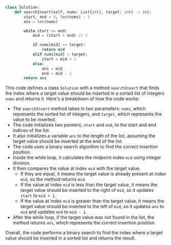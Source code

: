 ```python
class Solution:
    def searchInsert(self, nums: List[int], target: int) -> int:
        start, end = 0, len(nums) - 1
        ans = len(nums)

        while start <= end:
            mid = (start + end) // 2

            if nums[mid] == target:
                return mid
            elif nums[mid] < target:
                start = mid + 1
            else:
                ans = mid
                end = mid - 1
        return ans
```

This code defines a class `Solution` with a method `searchInsert` that finds the index where a target value should be inserted in a sorted list of integers `nums` and returns it. Here's a breakdown of how the code works:

- The `searchInsert` method takes in two parameters: `nums`, which represents the sorted list of integers, and `target`, which represents the value to be inserted.
- The code initializes two pointers, `start` and `end`, to the start and end indices of the list.
- It also initializes a variable `ans` to the length of the list, assuming the target value should be inserted at the end of the list.
- The code uses a binary search algorithm to find the correct insertion position.
- Inside the while loop, it calculates the midpoint index `mid` using integer division.
- It then compares the value at index `mid` with the target value.
  - If they are equal, it means the target value is already present at index `mid`, so the method returns `mid`.
  - If the value at index `mid` is less than the target value, it means the target value should be inserted to the right of `mid`, so it updates `start` to `mid + 1`.
  - If the value at index `mid` is greater than the target value, it means the target value should be inserted to the left of `mid`, so it updates `ans` to `mid` and updates `end` to `mid - 1`.
- After the while loop, if the target value was not found in the list, the method returns `ans`, which represents the correct insertion position.

Overall, the code performs a binary search to find the index where a target value should be inserted in a sorted list and returns the result.
